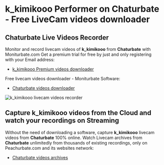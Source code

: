 # k_kimikooo Performer on Chaturbate - Free LiveCam videos downloader

## Chaturbate Live Videos Recorder

Monitor and record livecam videos of **k_kimikooo** from **Chaturbate** with Moniturbate.com
Get a premium trial for free by just and only registering with your Email address:
* [k_kimikooo Premium videos downloader](https://moniturbate.com/request-demo-licence-key.html)

Free livecam videos downloader - Moniturbate Software:
* [Chaturbate videos downloader](https://moniturbate.com/moniturbate-download-software.html)

![k_kimikooo livecam videos recorder](https://peachurnet.com/templates/moniturbate-software.png)


## Capture k_kimikooo videos from the Cloud and watch your recordings on Streaming

Without the need of downloading a software, capture **k_kimikooo** livecam videos from **Chaturbate** 100% online.
Watch Livecam archives from **Chaturbate** unlimitedly from thousands of existing recordings, only on Peachurbate.com and its websites network:
* [Chaturbate videos archives](https://peachurnet.com/)